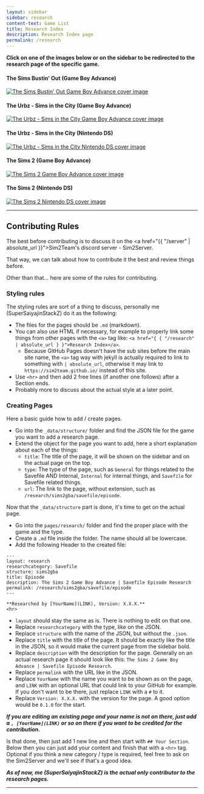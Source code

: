 ```yaml
---
layout: sidebar
sidebar: research
content-text: Game List
title: Research Index
description: Research Index page
permalink: /research
---
```


**Click on one of the images below or on the sidebar to be redirected to the research page of the specific game.**

<div class="card card-main mb-3">
	<div class="card-body card-clr">
		<div class="container">
			<div class="row mb-3">
				<div class="col-sm-4 mb-3">
					<!-- The Sims Bustin' Out (GBA). !-->
					<div class="card sub-card-transparent" id="bustin-gba-card">
						<div class="card-header card-title-bar">
							<h4 class="card-title">The Sims Bustin' Out (Game Boy Advance)</h4>
						</div>
						<div class="card-body card-clr">
							<a href="{{ "/research/bustinout" | absolute_url }}">
								<img src="https://github.com/Sim2Team/Sim2Team.github.io/raw/main/assets/images/bustinOutGBACover.png" alt="The Sims Bustin' Out Game Boy Advance cover image" class="card-img-top">
							</a>
						</div>
					</div>
				</div>
				<div class="col-sm-4 mb-3">
					<!-- The Urbz - Sims in the City (GBA). !-->
					<div class="card sub-card-transparent" id="urbz-gba-card">
						<div class="card-header card-title-bar">
							<h4 class="card-title">The Urbz - Sims in the City (Game Boy Advance)</h4>
						</div>
						<div class="card-body card-clr">
							<a href="{{ "/research/urbzgba" | absolute_url }}">
								<img src="https://github.com/Sim2Team/Sim2Team.github.io/raw/main/assets/images/urbzGBACover.png" alt="The Urbz - Sims in the City Game Boy Advance cover image" class="card-img-top">
							</a>
						</div>
					</div>
				</div>
				<div class="col-sm-4">
					<!-- The Urbz - Sims in the City (NDS). !-->
					<div class="card sub-card-transparent" id="urbz-nds-card">
						<div class="card-header card-title-bar">
							<h4 class="card-title">The Urbz - Sims in the City (Nintendo DS)</h4>
						</div>
						<div class="card-body card-clr">
							<a href="{{ "/research/urbznds" | absolute_url }}">
								<img src="https://github.com/Sim2Team/Sim2Team.github.io/raw/main/assets/images/urbzNDSCover.png" alt="The Urbz - Sims in the City Nintendo DS cover image" class="card-img-top">
							</a>
						</div>
					</div>
				</div>
			</div>
			<div class="row">
				<div class="col-sm-4 mb-3">
					<!-- The Sims 2 (GBA). !-->
					<div class="card sub-card-transparent" id="sims2-gba-card">
						<div class="card-header card-title-bar">
							<h4 class="card-title">The Sims 2 (Game Boy Advance)</h4>
						</div>
						<div class="card-body card-clr">
							<a href="{{ "/research/sims2gba" | absolute_url }}">
								<img src="https://github.com/Sim2Team/Sim2Team.github.io/raw/main/assets/images/sims2GBACover.png" alt="The Sims 2 Game Boy Advance cover image" class="card-img-top">
							</a>
						</div>
					</div>
				</div>
				<div class="col-sm-4">
					<!-- The Sims 2 (NDS). !-->
					<div class="card sub-card-transparent" id="sims2-nds-card">
						<div class="card-header card-title-bar">
							<h4 class="card-title">The Sims 2 (Nintendo DS)</h4>
						</div>
						<div class="card-body card-clr">
							<a href="{{ "/research/sims2nds" | absolute_url }}">
								<img src="https://github.com/Sim2Team/Sim2Team.github.io/raw/main/assets/images/sims2NDSCover.png" alt="The Sims 2 Nintendo DS cover image" class="card-img-top">
							</a>
						</div>
					</div>
				</div>
			</div>
		</div>
	</div>
</div>
<hr>


## Contributing Rules
The best before contributing is to discuss it on the <a href="{{ "/server" | absolute_url }}">Sim2Team's discord server - Sim2Server</a>.

That way, we can talk about how to contribute it the best and review things before.

Other than that... here are some of the rules for contributing.

### Styling rules
The styling rules are sort of a thing to discuss, personally me (SuperSaiyajinStackZ) do it as the following:

- The files for the pages should be `.md` (markdown).
- You can also use HTML if necessary, for example to properly link some things from other pages with the `<a>` tag like: `<a href="{ { "/research" | absolute_url } }">Research Index</a>`.
    - Because GitHub Pages doesn't have the sub sites before the main site name, the `<a>` tag way with jekyll is actually required to link to something with `| absolute_url`, otherwise it may link to `https://sim2team.github.io/` instead of this site.
- Use `<hr>` and then add 2 free lines (if another one follows) after a Section ends.
- Probably more to discuss about the actual style at a later point.


### Creating Pages
Here a basic guide how to add / create pages.

- Go into the `_data/structure/` folder and find the JSON file for the game you want to add a research page.
- Extend the object for the page you want to add, here a short explanation about each of the things:
    - `title`: The title of the page, it will be shown on the sidebar and on the actual page on the top.
	- `type`: The type of the page, such as `General` for things related to the Savefile AND Internal, `Internal` for internal things, and `Savefile` for Savefile related things.
	- `url`: The link to the page, without extension, such as `/research/sims2gba/savefile/episode`.

Now that the `_data/structure` part is done, it's time to get on the actual page.

- Go into the `pages/research/` folder and find the proper place with the game and the type.
- Create a `.md` file inside the folder. The name should all be lowercase.
- Add the following Header to the created file:

```
---
layout: research
researchcategory: Savefile
structure: sims2gba
title: Episode
description: The Sims 2 Game Boy Advance | Savefile Episode Research
permalink: /research/sims2gba/savefile/episode
---

**Researched by [YourName](LINK), Version: X.X.X.**
<hr>
```

- `layout` should stay the same as is. There is nothing to edit on that one.
- Replace `researchcategory` with the type, like on the JSON.
- Replace `structure` with the name of the JSON, but without the `.json`.
- Replace `title` with the title of the page. It should be exactly like the title in the JSON, so it would make the current page from the sidebar bold.
- Replace `description` with the description for the page. Generally on an actual research page it should look like this: `The Sims 2 Game Boy Advance | Savefile Episode Research`.
- Replace `permalink` with the URL like in the JSON.
- Replace `YourName` with the name you want to be shown as on the page, and `LINK` with an optional URL that could link to your GitHub for example. If you don't want to be there, just replace `LINK` with a `#` to it.
- Replace `Version: X.X.X.` with the version for the page. A good option would be `0.1.0` for the start.

***If you are editing an existing page and your name is not on there, just add a `, [YourName](LINK)` or so on there if you want to be credited for the contribution.***

Is that done, then just add 1 new line and then start with `## Your Section`. Below then you can just add your content and finish that with a `<hr>` tag. Optional if you think a new category / type is required, feel free to ask on the Sim2Server and we'll see if that's a good idea.

***As of now, me (SuperSaiyajinStackZ) is the actual only contributor to the research pages.***
<hr>